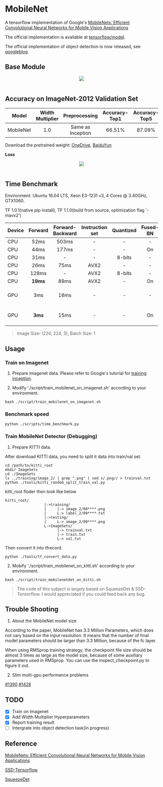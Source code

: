 # MobileNet

A tensorflow implementation of Google's [MobileNets: Efficient Convolutional Neural Networks for Mobile Vision Applications](https://arxiv.org/abs/1704.04861)

The official implementation is avaliable at [tensorflow/model](https://github.com/tensorflow/models/blob/master/slim/nets/mobilenet_v1.md).

The official implementation of object detection is now released, see [googleblog](https://research.googleblog.com/2017/06/supercharge-your-computer-vision-models.html).

## Base Module

<div align="center">
<img src="https://github.com/Zehaos/MobileNet/blob/master/figures/dwl_pwl.png"><br><br>
</div>

## Accuracy on ImageNet-2012 Validation Set

| Model | Width Multiplier |Preprocessing  | Accuracy-Top1|Accuracy-Top5 |
|--------|:---------:|:------:|:------:|:------:|
| MobileNet |1.0| Same as Inception | 66.51% | 87.09% |

Download the pretrained weight: [OneDrive](https://1drv.ms/u/s!AvkGtmrlCEhDhy1YqWPGTMl1ybee), [BaiduYun](https://pan.baidu.com/s/1i5xFjal) 

**Loss**
<div align="center">
<img src="https://github.com/Zehaos/MobileNet/blob/master/figures/epoch90_full_preprocess.png"><br><br>
</div>

## Time Benchmark
Environment: Ubuntu 16.04 LTS, Xeon E3-1231 v3, 4 Cores @ 3.40GHz, GTX1060.

TF 1.0.1(native pip install), TF 1.1.0(build from source, optimization flag '-mavx2')


| Device | Forward| Forward-Backward |Instruction set|Quantized|Fused-BN|Remark|
|--------|:---------:|:---------:|:---------:|:---------:|:---------:|:---------:|
|CPU|52ms|503ms|-|-|-|TF 1.0.1|
|CPU|44ms|177ms|-|-|On|TF 1.0.1|
|CPU|31ms| - |-|8-bits|-|TF 1.0.1|
|CPU|26ms| 75ms|AVX2|-|-|TF 1.1.0|
|CPU|128ms| - |AVX2|8-bits|-|TF 1.1.0|
|CPU|**19ms**| 89ms|AVX2|-|On|TF 1.1.0|
|GPU|3ms|16ms|-|-|-|TF 1.0.1, CUDA8.0, CUDNN5.1|
|GPU|**3ms**|15ms|-|-|On|TF 1.0.1, CUDA8.0, CUDNN5.1|
> Image Size: (224, 224, 3), Batch Size: 1

## Usage

### Train on Imagenet

1. Prepare imagenet data. Please refer to Google's tutorial for [training inception](https://github.com/tensorflow/models/tree/master/inception#getting-started).

2. Modify './script/train_mobilenet_on_imagenet.sh' according to your environment.

```
bash ./script/train_mobilenet_on_imagenet.sh
```

### Benchmark speed
```
python ./scripts/time_benchmark.py
```

### Train MobileNet Detector (Debugging)

1. Prepare KITTI data.

After download KITTI data, you need to split it data into train/val set.
```
cd /path/to/kitti_root
mkdir ImageSets
cd ./ImageSets
ls ../training/image_2/ | grep ".png" | sed s/.png// > trainval.txt
python ./tools/kitti_random_split_train_val.py
```
kitti_root floder then look like below
```
kitti_root/
                  |->training/
                  |     |-> image_2/00****.png
                  |     L-> label_2/00****.txt
                  |->testing/
                  |     L-> image_2/00****.png
                  L->ImageSets/
                        |-> trainval.txt
                        |-> train.txt
                        L-> val.txt
```
Then convert it into tfrecord.
```
python ./tools/tf_convert_data.py
```

2. Mobify './script/train_mobilenet_on_kitti.sh' according to your environment.
```
bash ./script/train_mobilenetdet_on_kitti.sh
```

> The code of this subject is largely based on SqueezeDet & SSD-Tensorflow.
> I would appreciated if you could feed back any bug.

## Trouble Shooting

1. About the MobileNet model size

According to the paper, MobileNet has 3.3 Million Parameters, which does not vary based on the input resolution. It means that the number of final model parameters should be larger than 3.3 Million, because of the fc layer.

When using RMSprop training strategy, the checkpoint file size should be almost 3 times as large as the model size, because of some auxiliary parameters used in RMSprop. You can use the inspect_checkpoint.py to figure it out.

2. Slim multi-gpu performance problems

[#1390](https://github.com/tensorflow/models/issues/1390)
[#1428](https://github.com/tensorflow/models/issues/1428#issuecomment-302589426)

## TODO
- [x] Train on Imagenet
- [x] Add Width Multiplier Hyperparameters
- [x] Report training result
- [ ] Intergrate into object detection task(in progress)

## Reference
[MobileNets: Efficient Convolutional Neural Networks for Mobile Vision Applications](https://arxiv.org/abs/1704.04861)

[SSD-Tensorflow](https://github.com/balancap/SSD-Tensorflow)

[SqueezeDet](https://github.com/BichenWuUCB/squeezeDet)
